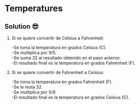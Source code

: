 # Temperatures

## Solution 😎

1. Si se quiere convertir de Celsius a Fahrenheit:

	-Se toma la temperatura en grados Celsius (C).<br>
	-Se multiplica por 9/5.<br>
	-Se suma 32 al resultado obtenido en el paso anterior.<br>
	-El resultado final es la temperatura en grados Fahrenheit (F).<br>

2. Si se quiere convertir de Fahrenheit a Celsius:

	-Se toma la temperatura en grados Fahrenheit (F).<br>
	-Se le resta 32.<br>
	-Se multiplica por 5/9.<br>
	-El resultado final es la temperatura en grados Celsius (C).<br>
